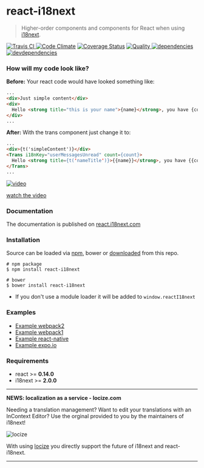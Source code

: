 # react-i18next

> Higher-order components and components for React when using [i18next](https://www.i18next.com).

[![Travis CI][travis-ci-image] ][travis-ci-url]
[![Code Climate](https://codeclimate.com/github/codeclimate/codeclimate/badges/gpa.svg)](https://codeclimate.com/github/i18next/react-i18next)
[![Coverage Status](https://coveralls.io/repos/github/i18next/react-i18next/badge.svg?t=1)](https://coveralls.io/github/i18next/react-i18next)
[![Quality][quality-badge] ][quality-url]
[![dependencies][dependencies-image] ][dependencies-url]
[![devdependencies][devdependencies-image] ][devdependencies-url]

[npm-icon]: https://nodei.co/npm/react-i18next.png?downloads=true
[npm-url]: https://npmjs.org/package/react-i18next
[travis-ci-image]: https://travis-ci.org/i18next/react-i18next.svg?branch=master
[travis-ci-url]: https://travis-ci.org/i18next/react-i18next

[dependencies-image]: https://david-dm.org/i18next/react-i18next.png
[dependencies-url]: https://david-dm.org/i18next/react-i18next
[devdependencies-image]: https://david-dm.org/i18next/react-i18next/dev-status.png
[devdependencies-url]: https://david-dm.org/i18next/react-i18next#info=devDependencies

[quality-badge]: http://npm.packagequality.com/shield/react-i18next.svg
[quality-url]: http://packagequality.com/#?package=react-i18next

### How will my code look like?

**Before:** Your react code would have looked something like:

```html
...
<div>Just simple content</div>
<div>
  Hello <strong title="this is your name">{name}</strong>, you have {count} unread message(s). <Link to="/msgs">Go to messages</Link>.
</div>
...
```

**After:** With the trans component just change it to:

```html
...
<div>{t('simpleContent')}</div>
<Trans i18nKey="userMessagesUnread" count={count}>
  Hello <strong title={t('nameTitle')}>{{name}}</strong>, you have {{count}} unread message. <Link to="/msgs">Go to messages</Link>.
</Trans>
...
```


[![video](https://raw.githubusercontent.com/i18next/react-i18next/master/example/locize-example/video_sample.png)](https://www.youtube.com/watch?v=9NOzJhgmyQE)

[watch the video](https://www.youtube.com/watch?v=9NOzJhgmyQE)

### Documentation

The documentation is published on [react.i18next.com](https://react.i18next.com)

### Installation

Source can be loaded via [npm](https://www.npmjs.com/package/react-i18next), bower or [downloaded](https://github.com/i18next/react-i18next/blob/master/react-i18next.min.js) from this repo.

```
# npm package
$ npm install react-i18next

# bower
$ bower install react-i18next
```

- If you don't use a module loader it will be added to `window.reactI18next`

### Examples

* [Example webpack2](https://github.com/i18next/react-i18next/tree/master/example/webpack2)
* [Example webpack1](https://github.com/i18next/react-i18next/tree/master/example/webpack1)
* [Example react-native](https://github.com/i18next/react-i18next/tree/master/example/react-native-expo)
* [Example expo.io](https://github.com/i18next/react-i18next/tree/master/example/react-native-expo)

### Requirements

- react >= __0.14.0__
- i18next >= __2.0.0__

--------------
**NEWS: localization as a service - locize.com**

Needing a translation management? Want to edit your translations with an InContext Editor? Use the orginal provided to you by the maintainers of i18next!

![locize](https://www.i18next.com/assets/img/locize_recap_big_low.gif)

With using [locize](http://locize.com/) you directly support the future of i18next and react-i18next.

--------------
